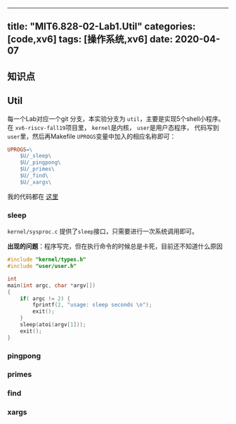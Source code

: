 
---
title: "MIT6.828-02-Lab1.Util"
categories: [code,xv6]
tags: [操作系统,xv6]
date: 2020-04-07
---


## 知识点

## Util
每一个Lab对应一个git 分支，本实验分支为 `util`，主要是实现5个shell小程序。在 `xv6-riscv-fall19`项目里， `kernel`是内核， `user`是用户态程序， 代码写到`user`里，然后再Makefile `UPROGS`变量中加入的相应名称即可：

```Makefile
UPROGS=\
	$U/_sleep\
	$U/_pingpong\
	$U/_primes\
	$U/_find\
	$U/_xargs\
```

我的代码都在 [这里](https://github.com/HeisenbergV/xv6-riscv-fall19/tree/util/user)

### sleep
`kernel/sysproc.c` 提供了`sleep`接口，只需要进行一次系统调用即可。

**出现的问题**：程序写完，但在执行命令的时候总是卡死，目前还不知道什么原因

```c
#include "kernel/types.h"
#include "user/user.h"

int
main(int argc, char *argv[])
{
    if( argc != 2) {
        fprintf(2, "usage: sleep seconds \n");
        exit();
    }
    sleep(atoi(argv[1]));
    exit();
}
```
### pingpong

### primes
### find
### xargs
